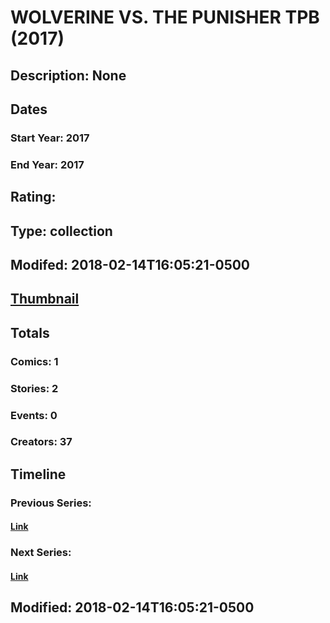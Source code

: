 # WOLVERINE VS. THE PUNISHER TPB (2017)
## Description: None
## Dates
### Start Year: 2017
### End Year: 2017
## Rating: 
## Type: collection
## Modifed: 2018-02-14T16:05:21-0500
## [Thumbnail](http://i.annihil.us/u/prod/marvel/i/mg/9/60/5a84a4827e1af.jpg)
## Totals
### Comics: 1
### Stories: 2
### Events: 0
### Creators: 37
## Timeline
### Previous Series: 
#### [Link]()
### Next Series: 
#### [Link]()
## Modified: 2018-02-14T16:05:21-0500